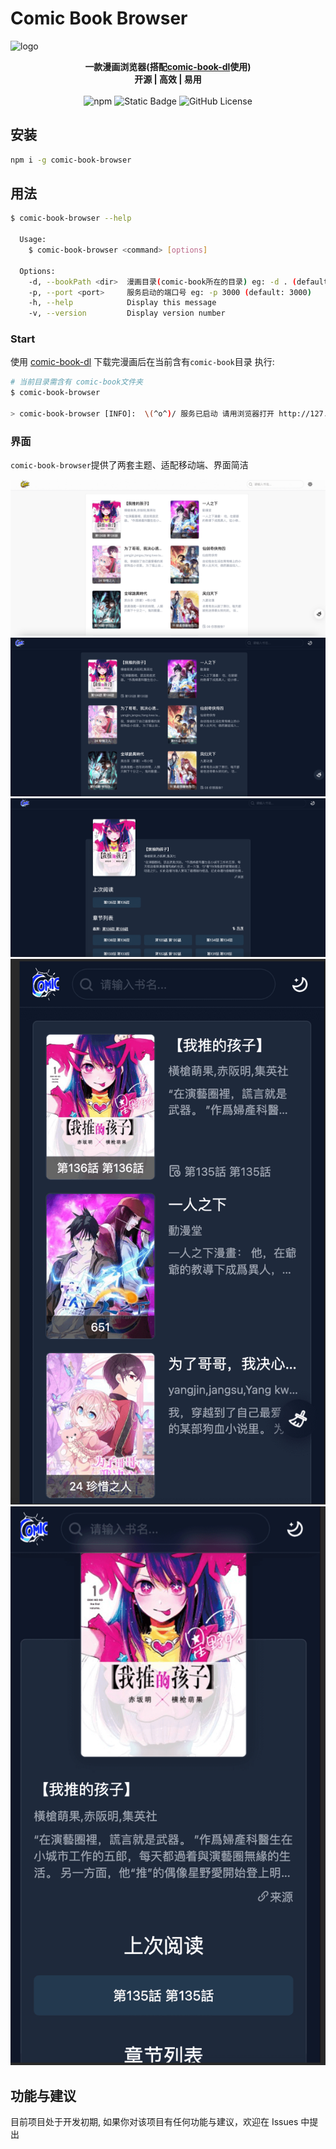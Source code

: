 # Comic Book Browser

![logo](https://socialify.git.ci/gxr404/comic-book-browser/image?font=Source%20Code%20Pro&logo=https%3A%2F%2Fgithub.com%2Fgxr404%2Fcomic-book-browser%2Fraw%2Fmain%2Fdocs%2Flogo.png&name=1&pattern=Circuit%20Board&theme=Dark)

<!-- markdownlint-disable MD033 -->

<p align="center">
  <b>一款漫画浏览器(搭配<a href="https://github.com/gxr404/comic-book-dl">comic-book-dl</a>使用)</b><br/>
  <b>开源 | 高效 | 易用</b><br/><br/>
  <img src="https://img.shields.io/npm/v/comic-book-browser" alt="npm">
  <img src="https://img.shields.io/badge/PR-welcome-blue" alt="Static Badge">
  <img src="https://img.shields.io/github/license/gxr404/comic-book-browser" alt="GitHub License">
  <br>
</p>

## 安装

```bash
npm i -g comic-book-browser
```

## 用法

```bash
$ comic-book-browser --help

  Usage:
    $ comic-book-browser <command> [options]

  Options:
    -d, --bookPath <dir>  漫画目录(comic-book所在的目录) eg: -d . (default: .)
    -p, --port <port>     服务启动的端口号 eg: -p 3000 (default: 3000)
    -h, --help            Display this message
    -v, --version         Display version number
```

### Start

使用 [comic-book-dl](https://github.com/gxr404/comic-book-dl) 下载完漫画后在当前含有`comic-book`目录
执行:

```bash
# 当前目录需含有 comic-book文件夹
$ comic-book-browser

> comic-book-browser [INFO]:  \(^o^)/ 服务已启动 请用浏览器打开 http://127.0.0.1:3000
```

### 界面

`comic-book-browser`提供了两套主题、适配移动端、界面简洁

![view-1](./docs/view-1.png)
![view-2](./docs/view-2.png)
![view-3](./docs/view-3.png)
![view-4](./docs/view-4.png)
![view-5](./docs/view-5.png)

## 功能与建议

目前项目处于开发初期, 如果你对该项目有任何功能与建议，欢迎在 Issues 中提出
